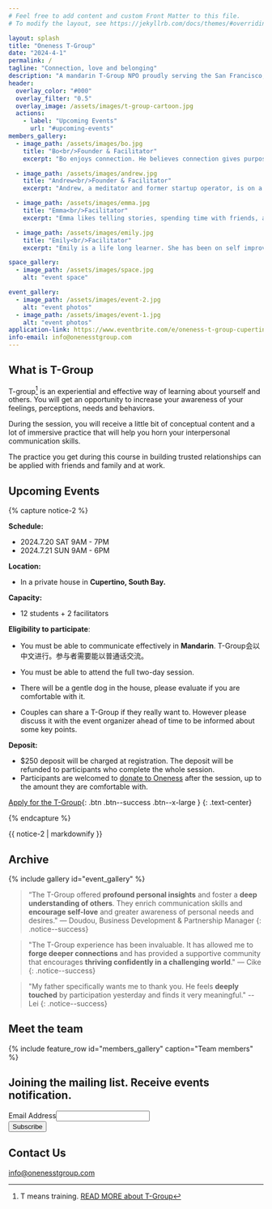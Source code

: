 ```yaml
---
# Feel free to add content and custom Front Matter to this file.
# To modify the layout, see https://jekyllrb.com/docs/themes/#overriding-theme-defaults

layout: splash
title: "Oneness T-Group"
date: "2024-4-1"
permalink: /
tagline: "Connection, love and belonging"
description: "A mandarin T-Group NPO proudly serving the San Francisco, Bay Area."
header:
  overlay_color: "#000"
  overlay_filter: "0.5"
  overlay_image: /assets/images/t-group-cartoon.jpg
  actions:
    - label: "Upcoming Events"
      url: "#upcoming-events"
members_gallery:
  - image_path: /assets/images/bo.jpg
    title: "Bo<br/>Founder & Facilitator"
    excerpt: "Bo enjoys connection. He believes connection gives purpose and meaning to our lives. He also believes, and has demonstrated, that twelve individuals in a T-Group can ultimately connect as one."

  - image_path: /assets/images/andrew.jpg
    title: "Andrew<br/>Founder & Facilitator"
    excerpt: "Andrew, a meditator and former startup operator, is on a journey to connect with his feelings, intuition, and authentic self. He loves bringing people together and creating a sense of belonging. As a T-group facilitator, he guides participants in discovering their needs and boundaries, expressing themselves authentically, and fostering true connection."

  - image_path: /assets/images/emma.jpg
    title: "Emma<br/>Facilitator"
    excerpt: "Emma likes telling stories, spending time with friends, and having new adventures. She learns to care and nourish her inner child with gentleness, which allows more creativity and ability to hold space for growth both for herself and for others around her. "

  - image_path: /assets/images/emily.jpg
    title: "Emily<br/>Facilitator"
    excerpt: "Emily is a life long learner. She has been on self improvement  journey for almost 10 years . She loves to connect with people, hold each other’s hands on hands and grow together. "

space_gallery:
  - image_path: /assets/images/space.jpg
    alt: "event space"

event_gallery:
  - image_path: /assets/images/event-2.jpg
    alt: "event photos"
  - image_path: /assets/images/event-1.jpg
    alt: "event photos"
application-link: https://www.eventbrite.com/e/oneness-t-group-cupertino-20247-registration-932906768257?aff=oddtdtcreator
info-email: info@onenesstgroup.com
---
```



## What is T-Group

T-group[^1] is an experiential and effective way of learning about yourself and others. You will get an opportunity to increase your awareness of your feelings, perceptions, needs and behaviors.

During the session, you will receive a little bit of conceptual content and a lot of immersive practice that will help you horn your interpersonal communication skills. 

The practice you get during this course in building trusted relationships can be applied with friends and family and at work.

[^1]: T means training. [READ MORE about T-Group](./assets/files/power-of-t-group.pdf)


## Upcoming Events

{% capture notice-2 %}


**Schedule:** 

- 2024.7.20 SAT 9AM - 7PM
- 2024.7.21 SUN 9AM - 6PM 

**Location:**  

- In a private house in **Cupertino, South Bay.**  

**Capacity:** 
- 12 students + 2 facilitators

**Eligibility to participate**:

- You must be able to communicate effectively in **Mandarin**. T-Group会以中文进行。参与者需要能以普通话交流。

- You must be able to attend the full two-day session.

- There will be a gentle dog in the house, please evaluate if you are comfortable with it.

- Couples can share a T-Group if they really want to. However please discuss it with the event organizer ahead of time to be informed about some key points. 

**Deposit:** 

- $250 deposit will be charged at registration. The deposit will be refunded to participants who complete the whole session. 
- Participants are welcomed to [donate to Oneness](./pages/donation.html) after the session, up to the amount they are comfortable with. 

[Apply for the T-Group]({{page.application-link}}){: .btn .btn--success .btn--x-large }
{: .text-center}


{% endcapture %}

<div class="notice">{{ notice-2 | markdownify }}</div>

## Archive

{% include gallery id="event_gallery" %}

>“The T-Group offered **profound personal insights** and foster a **deep understanding of others**. They enrich communication skills and **encourage self-love** and greater awareness of personal needs and desires."    — Doudou, Business Development & Partnership Manager
{: .notice--success}

> "The T-Group experience has been invaluable. It has allowed me to **forge deeper connections** and has provided a supportive community that encourages **thriving confidently in a challenging world**." 
 — Cike
{: .notice--success}

> "My father specifically wants me to thank you. He feels **deeply touched** by participation yesterday and finds it very meaningful."
-- Lei
{: .notice--success}

## Meet the team

{% include feature_row id="members_gallery" caption="Team members" %}


<div id="mc_embed_shell">
<div id="mc_embed_signup">
    <form action="https://onenesstgroup.us22.list-manage.com/subscribe/post?u=d9e33f29e17ac2d838337606f&amp;id=9ccce379ac&amp;f_id=0050c5e1f0" method="post" id="mc-embedded-subscribe-form" name="mc-embedded-subscribe-form" class="validate" target="_self" novalidate="">
        <div id="mc_embed_signup_scroll"><h2>Joining the mailing list. Receive events notification.</h2>
            <div class="mc-field-group"><label for="mce-EMAIL">Email Address</label><input type="email" name="EMAIL" class="email" id="mce-EMAIL" required="" value=""></div>
<div hidden=""><input type="hidden" name="tags" value="4921"></div>
        <div id="mce-responses" class="clear foot">
            <div class="response" id="mce-error-response" style="display: none;"></div>
            <div class="response" id="mce-success-response" style="display: none;"></div>
        </div>
    <div aria-hidden="true" style="position: absolute; left: -5000px;">
        /* real people should not fill this in and expect good things - do not remove this or risk form bot signups */
        <input type="text" name="b_d9e33f29e17ac2d838337606f_9ccce379ac" tabindex="-1" value="">
    </div>
        <div class="optionalParent">
            <div class="clear foot">
                <input type="submit" name="subscribe" id="mc-embedded-subscribe" class="btn btn--danger" value="Subscribe">
            </div>
        </div>
    </div>
</form>
</div>
</div>

## Contact Us

[info@onenesstgroup.com](mailto:{{page.info-email}})
